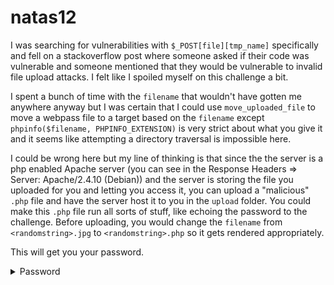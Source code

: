# natas12

I was searching for vulnerabilities with `$_POST[file][tmp_name]` specifically and fell on a stackoverflow post where someone asked if their code was vulnerable and someone mentioned that they would be vulnerable to invalid file upload attacks. I felt like I spoiled myself on this challenge a bit.

I spent a bunch of time with the `filename` that wouldn't have gotten me anywhere anyway but I was certain that I could use `move_uploaded_file` to move a webpass file to a target based on the `filename` except `phpinfo($filename, PHPINFO_EXTENSION)` is very strict about what you give it and it seems like attempting a directory traversal is impossible here.

I could be wrong here but my line of thinking is that since the the server is a php enabled Apache server (you can see in the Response Headers => Server: Apache/2.4.10 (Debian)) and the server is storing the file you uploaded for you and letting you access it, you can upload a "malicious" `.php` file and have the server host it to you in the `upload` folder. You could make this `.php` file run all sorts of stuff, like echoing the password to the challenge. Before uploading, you would change the `filename` from `<randomstring>.jpg` to `<randomstring>.php` so it gets rendered appropriately.

This will get you your password.

<details>
  <summary>Password</summary>
  jmLTY0qiPZBbaKc9341cqPQZBJv7MQbY
</details>
